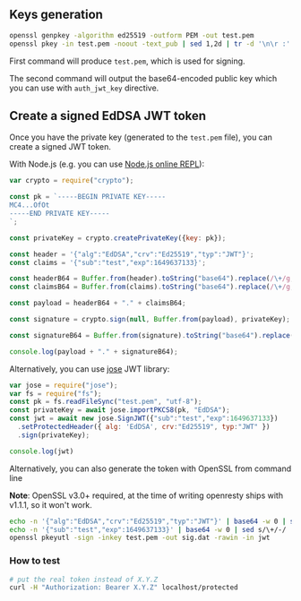 ## Keys generation

```bash
openssl genpkey -algorithm ed25519 -outform PEM -out test.pem
openssl pkey -in test.pem -noout -text_pub | sed 1,2d | tr -d '\n\r :' | xxd -r -p | base64
```

First command will produce `test.pem`, which is used for signing.

The second command will output the base64-encoded public key which you can use with `auth_jwt_key` directive.

## Create a signed EdDSA JWT token

Once you have the private key (generated to the `test.pem` file), you can create a signed JWT token.

With Node.js (e.g. you can use [Node.js online REPL](https://replit.com/languages/nodejs)):
```js
var crypto = require("crypto");

const pk = `-----BEGIN PRIVATE KEY-----
MC4...OfOt
-----END PRIVATE KEY-----
`;

const privateKey = crypto.createPrivateKey({key: pk});

const header = '{"alg":"EdDSA","crv":"Ed25519","typ":"JWT"}';
const claims = '{"sub":"test","exp":1649637133}';

const headerB64 = Buffer.from(header).toString("base64").replace(/\+/g, '-').replace(/\//g, '_').replace(/[=]*$/,"");
const claimsB64 = Buffer.from(claims).toString("base64").replace(/\+/g, '-').replace(/\//g, '_').replace(/[=]*$/,"");

const payload = headerB64 + "." + claimsB64;

const signature = crypto.sign(null, Buffer.from(payload), privateKey);

const signatureB64 = Buffer.from(signature).toString("base64").replace(/\+/g, '-').replace(/\//g, '_').replace(/[=]*$/,"");

console.log(payload + "." + signatureB64);
```

Alternatively, you can use [jose](https://github.com/panva/jose) JWT library:

```js
var jose = require("jose");
var fs = require("fs");
const pk = fs.readFileSync("test.pem", "utf-8");
const privateKey = await jose.importPKCS8(pk, "EdDSA");
const jwt = await new jose.SignJWT({"sub":"test","exp":1649637133})
  .setProtectedHeader({ alg: 'EdDSA', crv:"Ed25519", typ:"JWT" })
  .sign(privateKey);

console.log(jwt)
```

Alternatively, you can also generate the token with OpenSSL from command line

**Note**: OpenSSL v3.0+ required, at the time of writing openresty ships with v1.1.1, so it won't work.

```bash
echo -n '{"alg":"EdDSA","crv":"Ed25519","typ":"JWT"}' | base64 -w 0 | sed s/\+/-/ | sed -E s/=+$/./ > jwt
echo -n '{"sub":"test","exp":1649637133}' | base64 -w 0 | sed s/\+/-/ | sed -E s/=+$// >> jwt
openssl pkeyutl -sign -inkey test.pem -out sig.dat -rawin -in jwt
```

### How to test

```bash
# put the real token instead of X.Y.Z
curl -H "Authorization: Bearer X.Y.Z" localhost/protected
```